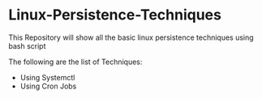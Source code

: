 # Linux-Persistence-Techniques

 This Repository will show all the basic linux persistence techniques using bash script
 
 The following are the list of Techniques:
 *  Using Systemctl
 *  Using Cron Jobs
